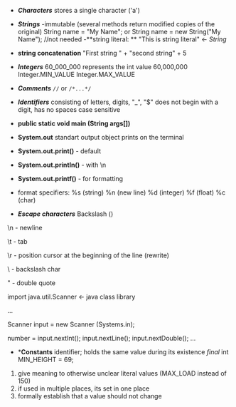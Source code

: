 - ***Characters***
stores a single character ('a')

- ***Strings***
-immutable (several methods return modified copies of the original)
String name = "My Name";
or
String name = new String("My Name"); //not needed
-**string literal: **
"This is string literal" <- *String*
- **string concatenation**
"First string " + "second string" + 5

- ***Integers***
60_000_000 represents the int value 60,000,000
Integer.MIN_VALUE
Integer.MAX_VALUE

- ***Comments***
`//` or ``/*...*/``

- ***Identifiers***
consisting of letters, digits, "_", "$"
does not begin with a digit, has no spaces
case sensitive

- **public static void main (String args[])**

- **System.out**
standart output object
prints on the terminal


- **System.out.print()** - default
- **System.out.println()** - with \n
- **System.out.printf()** - for formatting
- format specifiers:
%s (string)
%n (new line)
%d (integer)
%f (float)
%c (char)

- ***Escape characters***
Backslash (\) 

\n - newline

\t - tab

\r - position cursor at the beginning of the line (rewrite)

\\ - backslash char

\" - double quote



import java.util.Scanner <- java class library

...

Scanner input = new Scanner (Systems.in);

number = input.nextInt();
         input.nextLine();
         input.nextDouble();
               ...

- ***Constants**
identifier; holds the same value during its existence
*final* int MIN_HEIGHT = 69;
 1. give meaning to otherwise unclear literal values (MAX_LOAD instead of 150)
 2. if used in multiple places, its set in one place
 3. formally establish that a value should not change


